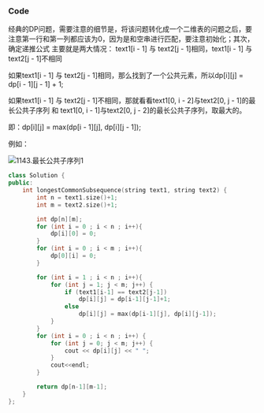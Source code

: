[原题链接]:https://leetcode-cn.com/problems/longest-common-subsequence/



### Code

经典的DP问题，需要注意的细节是，将该问题转化成一个二维表的问题之后，要注意第一行和第一列都应该为0，因为是和空串进行匹配，要注意初始化；其次，确定递推公式
主要就是两大情况： text1[i - 1] 与 text2[j - 1]相同，text1[i - 1] 与 text2[j - 1]不相同

如果text1[i - 1] 与 text2[j - 1]相同，那么找到了一个公共元素，所以dp\[i][j] = dp\[i - 1][j - 1] + 1;

如果text1[i - 1] 与 text2[j - 1]不相同，那就看看text1[0, i - 2]与text2[0, j - 1]的最长公共子序列 和 text1[0, i - 1]与text2[0, j - 2]的最长公共子序列，取最大的。

即：dp[i][j] = max(dp\[i - 1][j], dp\[i][j - 1]);

例如：

![1143.最长公共子序列1](A:%5Ctypora_img%5C1615859380-utqxRs-file_1615859380598)

```c++
class Solution {
public:
    int longestCommonSubsequence(string text1, string text2) {
        int n = text1.size()+1;
        int m = text2.size()+1;

        int dp[n][m];
        for (int i = 0 ; i < n ; i++){
            dp[i][0] = 0;
        }
        for (int i = 0 ; i < m ; i++){
            dp[0][i] = 0;
        }

        for (int i = 1 ; i < n ; i++){
            for (int j = 1; j < m; j++) {
                if (text1[i-1] == text2[j-1])
                    dp[i][j] = dp[i-1][j-1]+1;
                else
                    dp[i][j] = max(dp[i-1][j], dp[i][j-1]);
            }
        }
        for (int i = 0 ; i < n ; i++) {
            for (int j = 0; j < m; j++) {
                cout << dp[i][j] << " ";
            }
            cout<<endl;
        }

        return dp[n-1][m-1];
    }
};
```

